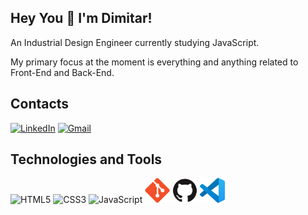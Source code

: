 ## Hey You 👋 I'm Dimitar!

An Industrial Design Engineer currently studying JavaScript.

My primary focus at the moment is everything and anything related to Front-End and Back-End.

## Contacts

[<img width="30" alt="LinkedIn" src="https://github.com/dheereshagrwal/colored-icons/blob/master/public/logos/linkedin/linkedin.svg"/>](https://www.linkedin.com/in/dimitar-georgiev-dmt/)
[<img width="30" alt="Gmail" src="https://github.com/dheereshagrwal/colored-icons/blob/master/public/logos/gmail/gmail.svg"/>](mailto:dmtfvn@gmail.com)

## Technologies and Tools

<div>
	<img width="40" alt="HTML5" src="https://github.com/dheereshagrwal/colored-icons/blob/master/public/logos/html/html.svg"/>
	<img width="40" alt="CSS3" src="https://github.com/dheereshagrwal/colored-icons/blob/master/public/logos/css/css.svg"/>
	<img width="40" alt="JavaScript" src="https://github.com/dheereshagrwal/colored-icons/blob/master/public/logos/js/js.svg"/>
	<img width="40" alt="Git" src="https://github.com/devicons/devicon/blob/master/icons/git/git-original.svg"/>
	<img width="40" alt="GitHub" src="https://github.com/devicons/devicon/blob/master/icons/github/github-original.svg"/>
	<img width="40" alt="Visual Studio Code" src="https://github.com/devicons/devicon/blob/master/icons/vscode/vscode-original.svg"/>
</div>
